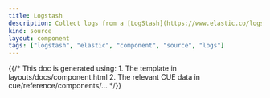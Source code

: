 ```yaml
---
title: Logstash
description: Collect logs from a [LogStash](https://www.elastic.co/logstash) agent
kind: source
layout: component
tags: ["logstash", "elastic", "component", "source", "logs"]
---
```


{{/* This doc is generated using:
     1. The template in layouts/docs/component.html
     2. The relevant CUE data in cue/reference/components/... */}}
